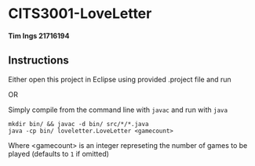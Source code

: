 # CITS3001-LoveLetter 
#### Tim Ings 21716194

## Instructions

Either open this project in Eclipse using provided .project file and run

OR 

Simply compile from the command line with `javac` and run with `java`

    mkdir bin/ && javac -d bin/ src/*/*.java
    java -cp bin/ loveletter.LoveLetter <gamecount>

Where \<gamecount> is an integer represeting the number of games to be played (defaults to `1` if omitted)

